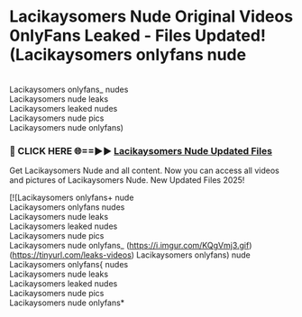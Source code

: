 # Lacikaysomers Nude Original Videos 0nlyFans Leaked - Files Updated! (Lacikaysomers onlyfans nude<br>
<br>
Lacikaysomers onlyfans_ nudes<br>
Lacikaysomers nude leaks<br>
Lacikaysomers leaked nudes<br>
Lacikaysomers nude pics<br>
Lacikaysomers nude onlyfans)

<h3>🔴 CLICK HERE 🌐==►► <a href="https://tinyurl.com/leaks-videos" rel="nofollow">Lacikaysomers Nude Updated Files</a></h3>

Get Lacikaysomers Nude and all content. Now you can access all videos and pictures of Lacikaysomers Nude. New Updated Files 2025!

[![Lacikaysomers onlyfans+ nude<br>
Lacikaysomers onlyfans nudes<br>
Lacikaysomers nude leaks<br>
Lacikaysomers leaked nudes<br>
Lacikaysomers nude pics<br>
Lacikaysomers nude onlyfans_
(https://i.imgur.com/KQgVmj3.gif)(https://tinyurl.com/leaks-videos)
Lacikaysomers onlyfans) nude<br>
Lacikaysomers onlyfans{ nudes<br>
Lacikaysomers nude leaks<br>
Lacikaysomers leaked nudes<br>
Lacikaysomers nude pics<br>
Lacikaysomers nude onlyfans*